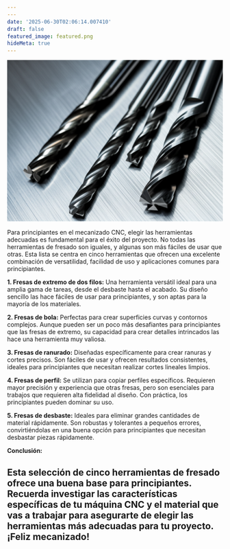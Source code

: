 ```yaml
---
---
date: '2025-06-30T02:06:14.007410'
draft: false
featured_image: featured.png
hideMeta: true
---
```


![Título Corregido](featured.png)

Para principiantes en el mecanizado CNC, elegir las herramientas adecuadas es fundamental para el éxito del proyecto. No todas las herramientas de fresado son iguales, y algunas son más fáciles de usar que otras. Esta lista se centra en cinco herramientas que ofrecen una excelente combinación de versatilidad, facilidad de uso y aplicaciones comunes para principiantes.

**1. Fresas de extremo de dos filos:** Una herramienta versátil ideal para una amplia gama de tareas, desde el desbaste hasta el acabado. Su diseño sencillo las hace fáciles de usar para principiantes, y son aptas para la mayoría de los materiales.

**2. Fresas de bola:** Perfectas para crear superficies curvas y contornos complejos. Aunque pueden ser un poco más desafiantes para principiantes que las fresas de extremo, su capacidad para crear detalles intrincados las hace una herramienta muy valiosa.

**3. Fresas de ranurado:** Diseñadas específicamente para crear ranuras y cortes precisos. Son fáciles de usar y ofrecen resultados consistentes, ideales para principiantes que necesitan realizar cortes lineales limpios.

**4. Fresas de perfil:** Se utilizan para copiar perfiles específicos. Requieren mayor precisión y experiencia que otras fresas, pero son esenciales para trabajos que requieren alta fidelidad al diseño. Con práctica, los principiantes pueden dominar su uso.

**5. Fresas de desbaste:** Ideales para eliminar grandes cantidades de material rápidamente. Son robustas y tolerantes a pequeños errores, convirtiéndolas en una buena opción para principiantes que necesitan desbastar piezas rápidamente.


**Conclusión:**

Esta selección de cinco herramientas de fresado ofrece una buena base para principiantes. Recuerda investigar las características específicas de tu máquina CNC y el material que vas a trabajar para asegurarte de elegir las herramientas más adecuadas para tu proyecto. ¡Feliz mecanizado!
---